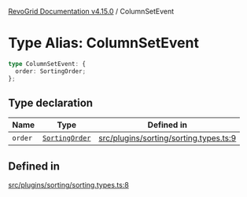 [RevoGrid Documentation v4.15.0](README.md) / ColumnSetEvent

# Type Alias: ColumnSetEvent

```ts
type ColumnSetEvent: {
  order: SortingOrder;
};
```

## Type declaration

| Name | Type | Defined in |
| ------ | ------ | ------ |
| `order` | [`SortingOrder`](TypeAlias.SortingOrder.md) | [src/plugins/sorting/sorting.types.ts:9](https://github.com/revolist/revogrid/blob/f57e3b1afae49404a5b6670c54899cb5770f47c4/src/plugins/sorting/sorting.types.ts#L9) |

## Defined in

[src/plugins/sorting/sorting.types.ts:8](https://github.com/revolist/revogrid/blob/f57e3b1afae49404a5b6670c54899cb5770f47c4/src/plugins/sorting/sorting.types.ts#L8)
